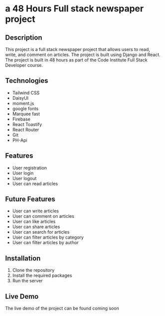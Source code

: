 # a 48 Hours Full stack newspaper project

## Description

This project is a full stack newspaper project that allows users to read, write, and comment on articles. The project is built using Django and React. The project is built in 48 hours as part of the Code Institute Full Stack Developer course.

## Technologies

- Tailwind CSS
- DaisyUI
- moment.js
- google fonts
- Marquee fast
- Firebase
- React Toastify
- React Router
- Git
- PH-Api

## Features

- User registration
- User login
- User logout
- User can read articles

## Future Features

- User can write articles
- User can comment on articles
- User can like articles
- User can share articles
- User can search for articles
- User can filter articles by category
- User can filter articles by author

## Installation

1. Clone the repository
2. Install the required packages
3. Run the server

## Live Demo

The live demo of the project can be found coming soon
